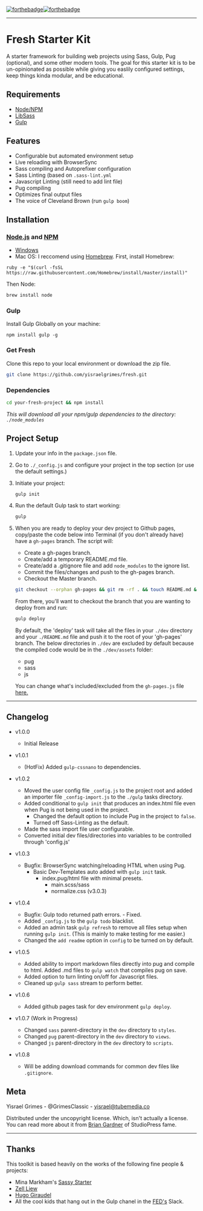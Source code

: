 [![forthebadge](http://forthebadge.com/images/badges/gluten-free.svg)](http://forthebadge.com)[![forthebadge](http://forthebadge.com/images/badges/built-with-love.svg)](http://forthebadge.com)

---

# Fresh Starter Kit

A starter framework for building web projects using Sass, Gulp, Pug (optional), and some other modern tools. The goal for this starter kit is to be un-opinionated as possible while giving you easlily configured settings, keep things kinda modular, and be educational.


## Requirements

- [Node/NPM](https://nodejs.org/en/)
- [LibSass](http://sass-lang.com/libsass)
- [Gulp](http://gulpjs.com/)


## Features

- Configurable but automated environment setup
- Live reloading with BrowserSync
- Sass compiling and Autoprefixer configuration
- Sass Linting (based on `.sass-lint.yml`
- Javascript Linting (still need to add lint file)
- Pug compiling
- Optimizes final output files
- The voice of Cleveland Brown (run `gulp boom`)


## Installation

### [Node.js](https://nodejs.org/en/) and [NPM](https://www.npmjs.com/)

- [Windows](http://blog.teamtreehouse.com/install-node-js-npm-windows)
- Mac OS: I reccomend using [Homebrew](http://brew.sh/). First, install Homebrew:

```Sh
ruby -e "$(curl -fsSL https://raw.githubusercontent.com/Homebrew/install/master/install)"
```

Then Node:

```sh
brew install node
```

### Gulp

Install Gulp Globally on your machine:

```Sh
npm install gulp -g
```

### Get Fresh

Clone this repo to your local environment or download the zip file.

```sh
git clone https://github.com/yisraelgrimes/fresh.git
```

### Dependencies

```sh
cd your-fresh-project && npm install
```

*This will download all your npm/gulp dependencies to the directory: `./node_modules`*



## Project Setup

1. Update your info in the `package.json` file.

2. Go to `./_config.js` and configure your project in the top section (or use the default settings.)

3. Initiate your project:

   ```sh
   gulp init
   ```

4. Run the default Gulp task to start working:

   ```sh
   gulp
   ```

5. When you are ready to deploy your dev project to Github pages, copy/paste the code below into Terminal (if you don't already have) have a `gh-pages` branch. The script will:
	- Create a gh-pages branch.
	- Create/add a temporary README.md file.
	- Create/add a .gitignore file and add `node_modules` to the ignore list.
	- Commit the files/changes and push to the gh-pages branch.
	- Checkout the Master branch.
	
	```sh
	git checkout --orphan gh-pages && git rm -rf . && touch README.md && git add README.md && touch .gitignore && echo "node_modules" > .gitignore && git add .gitignore && git commit -m "Init gh-pages" && git push --set-upstream origin gh-pages &&  git checkout master
	```

	From there, you'll want to checkout the branch that you are wanting to deploy from and run:
	
	```sh
	gulp deploy
	```
	
	By default, the 'deploy' task will take all the files in your `./dev` directory and your `./README.md` file and push it to the root of your 'gh-pages' branch. The below directories in `./dev` are excluded by default because the compiled code would be in the `./dev/assets` folder:
	- pug
	- sass
	- js
	
	You can change what's included/excluded from the `gh-pages.js` file [here.](https://github.com/yisraelgrimes/fresh/blob/master/gulp/gh-pages.js#L13)


---

## Changelog

- v1.0.0
  - Initial Release

- v1.0.1
  - (HotFix) Added `gulp-cssnano` to dependencies.

- v1.0.2
  - Moved the user config file `_config.js` to the project root and added an importer file `_config-import.js` to the `./gulp` tasks directory.
  - Added conditional to `gulp init` that produces an index.html file even when Pug is not being used in the project.
	- Changed the default option to include Pug in the project to `false`.
	- Turned off Sass-Linting as the default.
  - Made the sass import file user configurable.
  - Converted initial dev files/directories into variables to be controlled through 'config.js'
- v1.0.3
  - Bugfix: BrowserSync watching/reloading HTML when using Pug.
	- Basic Dev-Templates auto added with `gulp init` task.
	  - index.pug/html file with minimal presets.
		- main.scss/sass
		- normalize.css (v3.0.3)
- v1.0.4
  - Bugfix: Gulp todo returned path errors. - Fixed.
  - Added `_config.js` to the `gulp todo` blacklist.
  - Added an admin task `gulp refresh` to remove all files setup when running `gulp init`. (This is mainly to make testing for me easier.)
  - Changed the `add readme` option in `config` to be turned on by default.
- v1.0.5
	- Added ability to import markdown files directly into pug and compile to html. Added .md files to `gulp watch` that compiles pug on save.
  - Added option to turn linting on/off for Javascript files.
  - Cleaned up `gulp sass` stream to perform better.
- v1.0.6
  - Added github pages task for dev environment `gulp deploy`.
- v1.0.7 (Work in Progress)
  - Changed `sass` parent-directory in the `dev` directory to `styles`.
  - Changed `pug` parent-directory in the `dev` directory to `views`.
  - Changed `js` parent-directory in the `dev` directory to `scripts`.
- v1.0.8
  - Will be adding download commands for common dev files like `.gitignore`.

	
## Meta

Yisrael Grimes - @GrimesClassic - yisrael@tubemedia.co

Distributed under the uncopyright license. Which, isn't actually a license. You can read more about it from [Brian Gardner](https://briangardner.com/uncopyright/) of StudioPress fame.

---

## Thanks

This toolkit is based heavily on the works of the following fine people & projects:
- Mina Markham's [Sassy Starter](https://github.com/minamarkham/sassy-starter)
- [Zell Liew](https://zellwk.com/)
- [Hugo Giraudel](http://hugogiraudel.com/)
- All the cool kids that hang out in the Gulp chanel in the [FED's](http://frontenddevelopers.org/) Slack.

